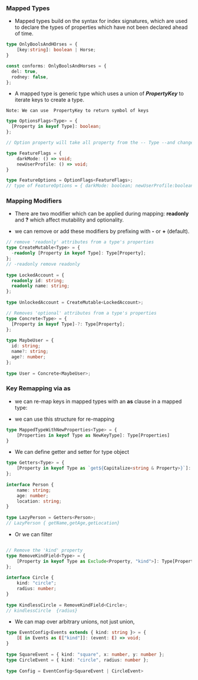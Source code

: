 ### Mapped Types

* Mapped types build on the syntax for index signatures, which are used to declare the types of properties which have not been 
declared ahead of time.

```ts
type OnlyBoolsAndHOrses = {
    [key:string]: boolean | Horse;
}

const conforms: OnlyBoolsAndHorses = {
  del: true,
  rodney: false,
};

```

* A mapped type is generic type which uses a union of ***PropertyKey*** to iterate keys to create a type.

``
Note: We can use  PropertyKey to return symbol of keys
``

```ts
type OptionsFlags<Type> = {
  [Property in keyof Type]: boolean;
};

// Option property will take all property from the -- Type --and change their values to be a boolean.

type FeatureFlags = {
    darkMode: () => void;
    newUserProfile: () => void;
}

type FeatureOptions = OptionFlags<FeatureFlags>;
// type of FeatureOptions = { darkMode: boolean; newUserProfile:boolean;}
```

### Mapping Modifiers

* There are two modifier which can be applied during mapping: **readonly** and **?** which affect mutability and optionality.

* we can remove or add these modifiers by prefixing with **-** or **+** (default). 

```ts
// remove 'readonly' attributes from a type's properties
type CreateMutable<Type> = {
  -readonly [Property in keyof Type]: Type[Property];
};
// -readonly remove readonly
 
type LockedAccount = {
  readonly id: string;
  readonly name: string;
};
 
type UnlockedAccount = CreateMutable<LockedAccount>;
```
```ts
// Removes 'optional' attributes from a type's properties
type Concrete<Type> = {
  [Property in keyof Type]-?: Type[Property];
};
 
type MaybeUser = {
  id: string;
  name?: string;
  age?: number;
};
 
type User = Concrete<MaybeUser>;
```

### Key Remapping via **as**
* we can re-map keys in mapped types with an **as** clause in a mapped type:

* we can use this structure for re-mapping 

```ts
type MappedTypeWithNewProperties<Type> = {
    [Properties in keyof Type as NewKeyType]: Type[Properties]
}
```

* We can define getter and setter for type object

```ts
type Getters<Type> = {
    [Property in keyof Type as `get${Capitalize<string & Property>}`]: () => Type[Property]
};
 
interface Person {
    name: string;
    age: number;
    location: string;
}
 
type LazyPerson = Getters<Person>; 
// LazyPerson { getName,getAge,getLocation}
```

* Or we can filter 

```ts

// Remove the 'kind' property
type RemoveKindField<Type> = {
    [Property in keyof Type as Exclude<Property, "kind">]: Type[Property]
};
 
interface Circle {
    kind: "circle";
    radius: number;
}
 
type KindlessCircle = RemoveKindField<Circle>;
// kindlessCircle  {radius}
```

* We can map over arbitrary  unions, not just union,

```ts
type EventConfig<Events extends { kind: string }> = {
    [E in Events as E["kind"]]: (event: E) => void;
}
 
type SquareEvent = { kind: "square", x: number, y: number };
type CircleEvent = { kind: "circle", radius: number };
 
type Config = EventConfig<SquareEvent | CircleEvent>
```